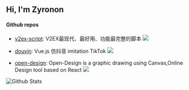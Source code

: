 ## Hi,  I'm Zyronon

#### Github repos 

- [v2ex-script](https://github.com/zyronon/v2ex-script.git): V2EX最现代、最好用、功能最完整的脚本 [![](https://img.shields.io/github/stars/zyronon/v2ex-script)](https://github.com/zyronon/v2ex-script.git)

- [douyin](https://github.com/zyronon/douyin.git): Vue.js 仿抖音 imitation TikTok [![](https://img.shields.io/github/stars/zyronon/douyin)](https://github.com/zyronon/douyin.git)
	
- [open-design](https://github.com/zyronon/open-design): Open-Design is a graphic drawing using Canvas,Online Design tool based on React [![](https://img.shields.io/github/stars/zyronon/open-design)](https://github.com/zyronon/open-design.git)

![Github Stats](https://github-readme-stats.vercel.app/api?username=Zyronon&bg_color=30,e96443,904e95&title_color=fff&text_color=fff)

